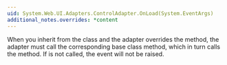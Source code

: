 ```yaml
---
uid: System.Web.UI.Adapters.ControlAdapter.OnLoad(System.EventArgs)
additional_notes.overrides: *content
---
```


<p>When you inherit from the <xref href="System.Web.UI.Adapters.ControlAdapter"></xref> class and the adapter overrides the <xref href="System.Web.UI.Adapters.ControlAdapter.OnLoad(System.EventArgs)"></xref> method, the adapter must call the corresponding base class method, which in turn calls the <xref href="System.Web.UI.Control.OnLoad(System.EventArgs)"></xref> method. If <xref href="System.Web.UI.Control.OnLoad(System.EventArgs)"></xref> is not called, the <xref href="System.Web.UI.Control.Load"></xref> event will not be raised.</p>


